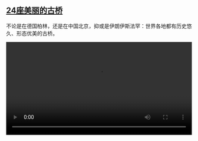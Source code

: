 <!--1677401225000-->
[24座美丽的古桥](https://www.dw.com/zh/24%E5%BA%A7%E7%BE%8E%E4%B8%BD%E7%9A%84%E5%8F%A4%E6%A1%A5%20/a-64788183)
------

<p>不论是在德国柏林，还是在中国北京，抑或是伊朗伊斯法罕：世界各地都有历史悠久、形态优美的古桥。</small></p><video src="https://tvdownloaddw-a.akamaihd.net/dwtv_video/flv/vdt_zh/2023/bchi230222_001_bridgeswide_01r_AVC_1280x720.mp4" controls style="width:100%"></video>

